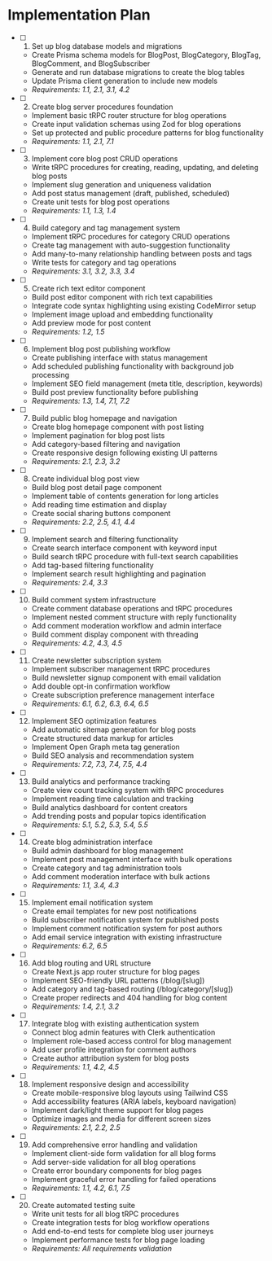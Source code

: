 # Implementation Plan

- [ ] 1. Set up blog database models and migrations
  - Create Prisma schema models for BlogPost, BlogCategory, BlogTag, BlogComment, and BlogSubscriber
  - Generate and run database migrations to create the blog tables
  - Update Prisma client generation to include new models
  - _Requirements: 1.1, 2.1, 3.1, 4.2_

- [ ] 2. Create blog server procedures foundation
  - Implement basic tRPC router structure for blog operations
  - Create input validation schemas using Zod for blog operations
  - Set up protected and public procedure patterns for blog functionality
  - _Requirements: 1.1, 2.1, 7.1_

- [ ] 3. Implement core blog post CRUD operations
  - Write tRPC procedures for creating, reading, updating, and deleting blog posts
  - Implement slug generation and uniqueness validation
  - Add post status management (draft, published, scheduled)
  - Create unit tests for blog post operations
  - _Requirements: 1.1, 1.3, 1.4_

- [ ] 4. Build category and tag management system
  - Implement tRPC procedures for category CRUD operations
  - Create tag management with auto-suggestion functionality
  - Add many-to-many relationship handling between posts and tags
  - Write tests for category and tag operations
  - _Requirements: 3.1, 3.2, 3.3, 3.4_

- [ ] 5. Create rich text editor component
  - Build post editor component with rich text capabilities
  - Integrate code syntax highlighting using existing CodeMirror setup
  - Implement image upload and embedding functionality
  - Add preview mode for post content
  - _Requirements: 1.2, 1.5_

- [ ] 6. Implement blog post publishing workflow
  - Create publishing interface with status management
  - Add scheduled publishing functionality with background job processing
  - Implement SEO field management (meta title, description, keywords)
  - Build post preview functionality before publishing
  - _Requirements: 1.3, 1.4, 7.1, 7.2_

- [ ] 7. Build public blog homepage and navigation
  - Create blog homepage component with post listing
  - Implement pagination for blog post lists
  - Add category-based filtering and navigation
  - Create responsive design following existing UI patterns
  - _Requirements: 2.1, 2.3, 3.2_

- [ ] 8. Create individual blog post view
  - Build blog post detail page component
  - Implement table of contents generation for long articles
  - Add reading time estimation and display
  - Create social sharing buttons component
  - _Requirements: 2.2, 2.5, 4.1, 4.4_

- [ ] 9. Implement search and filtering functionality
  - Create search interface component with keyword input
  - Build search tRPC procedure with full-text search capabilities
  - Add tag-based filtering functionality
  - Implement search result highlighting and pagination
  - _Requirements: 2.4, 3.3_

- [ ] 10. Build comment system infrastructure
  - Create comment database operations and tRPC procedures
  - Implement nested comment structure with reply functionality
  - Add comment moderation workflow and admin interface
  - Build comment display component with threading
  - _Requirements: 4.2, 4.3, 4.5_

- [ ] 11. Create newsletter subscription system
  - Implement subscriber management tRPC procedures
  - Build newsletter signup component with email validation
  - Add double opt-in confirmation workflow
  - Create subscription preference management interface
  - _Requirements: 6.1, 6.2, 6.3, 6.4, 6.5_

- [ ] 12. Implement SEO optimization features
  - Add automatic sitemap generation for blog posts
  - Create structured data markup for articles
  - Implement Open Graph meta tag generation
  - Build SEO analysis and recommendation system
  - _Requirements: 7.2, 7.3, 7.4, 7.5, 4.4_

- [ ] 13. Build analytics and performance tracking
  - Create view count tracking system with tRPC procedures
  - Implement reading time calculation and tracking
  - Build analytics dashboard for content creators
  - Add trending posts and popular topics identification
  - _Requirements: 5.1, 5.2, 5.3, 5.4, 5.5_

- [ ] 14. Create blog administration interface
  - Build admin dashboard for blog management
  - Implement post management interface with bulk operations
  - Create category and tag administration tools
  - Add comment moderation interface with bulk actions
  - _Requirements: 1.1, 3.4, 4.3_

- [ ] 15. Implement email notification system
  - Create email templates for new post notifications
  - Build subscriber notification system for published posts
  - Implement comment notification system for post authors
  - Add email service integration with existing infrastructure
  - _Requirements: 6.2, 6.5_

- [ ] 16. Add blog routing and URL structure
  - Create Next.js app router structure for blog pages
  - Implement SEO-friendly URL patterns (/blog/[slug])
  - Add category and tag-based routing (/blog/category/[slug])
  - Create proper redirects and 404 handling for blog content
  - _Requirements: 1.4, 2.1, 3.2_

- [ ] 17. Integrate blog with existing authentication system
  - Connect blog admin features with Clerk authentication
  - Implement role-based access control for blog management
  - Add user profile integration for comment authors
  - Create author attribution system for blog posts
  - _Requirements: 1.1, 4.2, 4.5_

- [ ] 18. Implement responsive design and accessibility
  - Create mobile-responsive blog layouts using Tailwind CSS
  - Add accessibility features (ARIA labels, keyboard navigation)
  - Implement dark/light theme support for blog pages
  - Optimize images and media for different screen sizes
  - _Requirements: 2.1, 2.2, 2.5_

- [ ] 19. Add comprehensive error handling and validation
  - Implement client-side form validation for all blog forms
  - Add server-side validation for all blog operations
  - Create error boundary components for blog pages
  - Implement graceful error handling for failed operations
  - _Requirements: 1.1, 4.2, 6.1, 7.5_

- [ ] 20. Create automated testing suite
  - Write unit tests for all blog tRPC procedures
  - Create integration tests for blog workflow operations
  - Add end-to-end tests for complete blog user journeys
  - Implement performance tests for blog page loading
  - _Requirements: All requirements validation_
